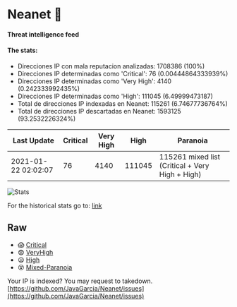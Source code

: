 # Neanet :hocho:
#### Threat intelligence feed
#### The stats:

- Direcciones IP con mala reputacion analizadas: 1708386 (100%)
- Direcciones IP determinadas como 'Critical':  76 (0.00444864333939%)
- Direcciones IP determinadas como 'Very High':  4140 (0.242333992435%)
- Direcciones IP determinadas como 'High':  111045 (6.49999473187)
- Total de direcciones IP indexadas en Neanet:  115261 (6.74677736764%)
- Total de direcciones IP descartadas en Neanet:  1593125 (93.2532226324%)

| Last Update | Critical | Very High | High | Paranoia |
| --- | --- | --- | --- | --- |
| 2021-01-22 02:02:07 | 76 | 4140 | 111045 | 115261 mixed list (Critical + Very High + High)|

![Stats](https://docs.google.com/spreadsheets/d/e/2PACX-1vSnaNMIXVabIpDJjufMlzH7poXnshF3mgd8Is1g9ytUEzVsP5my4Trn8f-xkoLLQ38xpL3HtmUexLo6/pubchart?oid=501124687&format=image)

For the historical stats go to: [link](/stats.csv)
## Raw
- :scream: [Critical](https://raw.githubusercontent.com/JavaGarcia/Neanet/master/blacklists/neanet_critical.txt)
- :fearful: [VeryHigh](https://raw.githubusercontent.com/JavaGarcia/Neanet/master/blacklists/neanet_veryHigh.txtt)
- :frowning: [High](https://raw.githubusercontent.com/JavaGarcia/Neanet/master/blacklists/neanet_high.txt)
- :dizzy_face: [Mixed-Paranoia](https://raw.githubusercontent.com/JavaGarcia/Neanet/master/blacklists/neanet_all.txt)


Your IP is indexed? You may request to takedown. [https://github.com/JavaGarcia/Neanet/issues](https://github.com/JavaGarcia/Neanet/issues)
























































































































































































































































































































































































































































































































































































































































































































































































































































































































































































































































































































































































































































































































































































































































































































































































































































































































































































































































































































































































































































































































































































































































































































































































































































































































































































































































































































































































































































































































































































































































































































































































































































































































































































































































































































































































































































































































































































































